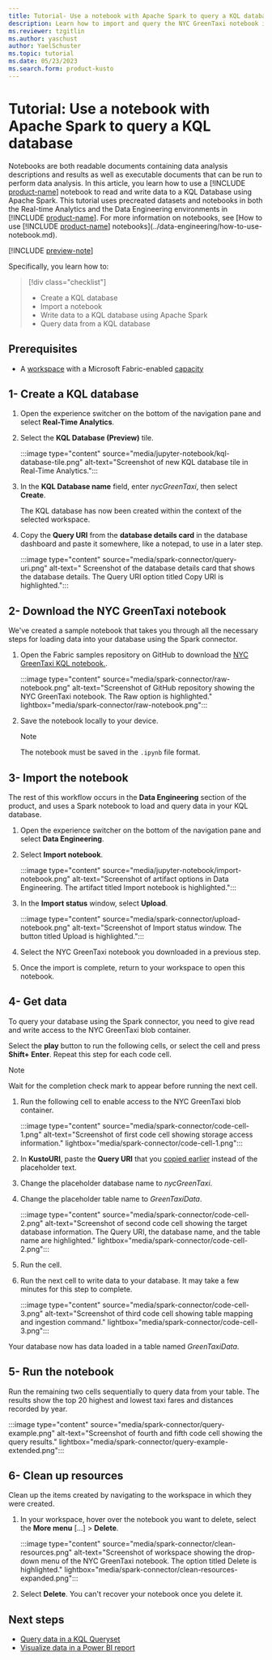 ```yaml
---
title: Tutorial- Use a notebook with Apache Spark to query a KQL database in Real-time Analytics
description: Learn how to import and query the NYC GreenTaxi notebook in your Real-time Analytics in Microsoft Fabric environment using Apache Spark.
ms.reviewer: tzgitlin
ms.author: yaschust
author: YaelSchuster
ms.topic: tutorial
ms.date: 05/23/2023
ms.search.form: product-kusto
---
```

# Tutorial: Use a notebook with Apache Spark to query a KQL database

Notebooks are both readable documents containing data analysis descriptions and results as well as executable documents that can be run to perform data analysis. In this article, you learn how to use a [!INCLUDE [product-name](../includes/product-name.md)] notebook to read and write data to a KQL Database using Apache Spark. This tutorial uses precreated datasets and notebooks in both the Real-time Analytics and the Data Engineering environments in [!INCLUDE [product-name](../includes/product-name.md)]. For more information on notebooks, see [How to use [!INCLUDE [product-name](../includes/product-name.md)] notebooks](../data-engineering/how-to-use-notebook.md).

[!INCLUDE [preview-note](../includes/preview-note.md)]

Specifically, you learn how to:

> [!div class="checklist"]
>
> * Create a KQL database
> * Import a notebook
> * Write data to a KQL database using Apache Spark
> * Query data from a KQL database

## Prerequisites

* A [workspace](../get-started/create-workspaces.md) with a Microsoft Fabric-enabled [capacity](../enterprise/licenses.md#capacity)

## 1- Create a KQL database

1. Open the experience switcher on the bottom of the navigation pane and select **Real-Time Analytics**.
1. Select the **KQL Database (Preview)** tile.

    :::image type="content" source="media/jupyter-notebook/kql-database-tile.png" alt-text="Screenshot of new KQL database tile in Real-Time Analytics.":::

1. In the **KQL Database name** field, enter *nycGreenTaxi*, then select **Create**.

    The KQL database has now been created within the context of the selected workspace.

1. Copy the **Query URI** from the **database details card** in the database dashboard and paste it somewhere, like a notepad, to use in a later step.

    :::image type="content" source="media/spark-connector/query-uri.png" alt-text=" Screenshot of the database details card that shows the database details. The Query URI option titled Copy URI is highlighted.":::

## 2- Download the NYC GreenTaxi notebook

We've created a sample notebook that takes you through all the necessary steps for loading data into your database using the Spark connector.

1. Open the Fabric samples repository on GitHub to download the [NYC GreenTaxi KQL notebook.](https://github.com/microsoft/fabric-samples/blob/main/docs-samples/real-time-analytics/NYC_GreenTaxi_KQL_notebook.ipynb).

    :::image type="content" source="media/spark-connector/raw-notebook.png" alt-text="Screenshot of GitHub repository showing the NYC GreenTaxi notebook. The Raw option is highlighted." lightbox="media/spark-connector/raw-notebook.png":::

1. Save the notebook locally to your device.

    > [!NOTE]
    > The notebook must be saved in the `.ipynb` file format.

## 3- Import the notebook

The rest of this workflow occurs in the **Data Engineering** section of the product, and uses a Spark notebook to load and query data in your KQL database.

1. Open the experience switcher on the bottom of the navigation pane and select **Data Engineering**.
1. Select **Import notebook**.

    :::image type="content" source="media/jupyter-notebook/import-notebook.png" alt-text="Screenshot of artifact options in Data Engineering. The artifact titled Import notebook is highlighted.":::

1. In the **Import status** window, select **Upload**.

    :::image type="content" source="media/spark-connector/upload-notebook.png" alt-text="Screenshot of Import status window. The button titled Upload is highlighted.":::

1. Select the NYC GreenTaxi notebook you downloaded in a previous step.
1. Once the import is complete, return to your workspace to open this notebook.

## 4- Get data

To query your database using the Spark connector, you need to give read and write access to the NYC GreenTaxi blob container.

Select the **play** button to run the following cells, or select the cell and press **Shift+ Enter**. Repeat this step for each code cell.

> [!NOTE]
> Wait for the completion check mark to appear before running the next cell.

1. Run the following cell to enable access to the NYC GreenTaxi blob container.

    :::image type="content" source="media/spark-connector/code-cell-1.png" alt-text="Screenshot of first code cell showing storage access information." lightbox="media/spark-connector/code-cell-1.png":::

1. In **KustoURI**, paste the **Query URI** that you [copied earlier](#1--create-a-kql-database) instead of the placeholder text.
1. Change the placeholder database name to *nycGreenTaxi*.
1. Change the placeholder table name to *GreenTaxiData*.

    :::image type="content" source="media/spark-connector/code-cell-2.png" alt-text="Screenshot of second code cell showing the target database information. The Query URI, the database name, and the table name are highlighted."  lightbox="media/spark-connector/code-cell-2.png":::

1. Run the cell.

1. Run the next cell to write data to your database. It may take a few minutes for this step to complete.

    :::image type="content" source="media/spark-connector/code-cell-3.png" alt-text="Screenshot of third code cell showing table mapping and ingestion command."  lightbox="media/spark-connector/code-cell-3.png":::

Your database now has data loaded in a table named *GreenTaxiData*.

## 5- Run the notebook

Run the remaining two cells sequentially to query data from your table. The results show the top 20 highest and lowest taxi fares and distances recorded by year.

:::image type="content" source="media/spark-connector/query-example.png" alt-text="Screenshot of fourth and fifth code cell showing the query results."  lightbox="media/spark-connector/query-example-extended.png":::

## 6- Clean up resources

Clean up the items created by navigating to the workspace in which they were created.

1. In your workspace, hover over the notebook you want to delete, select the **More menu** [...] > **Delete**.

    :::image type="content" source="media/spark-connector/clean-resources.png" alt-text="Screenshot of workspace showing the drop-down menu of the NYC GreenTaxi notebook. The option titled Delete is highlighted."  lightbox="media/spark-connector/clean-resources-expanded.png":::

1. Select **Delete**. You can't recover your notebook once you delete it.

## Next steps

* [Query data in a KQL Queryset](kusto-query-set.md)
* [Visualize data in a Power BI report](create-powerbi-report.md)

